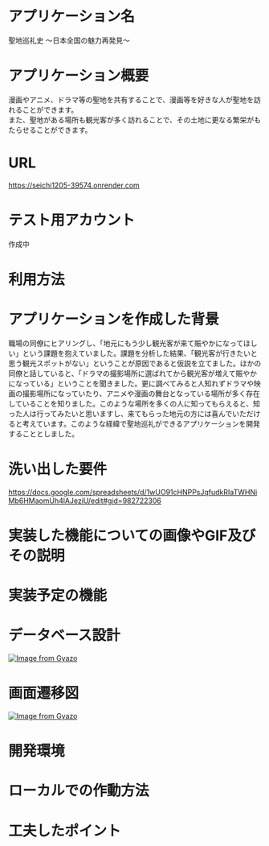# アプリケーション名
聖地巡礼史 ～日本全国の魅力再発見～


# アプリケーション概要
漫画やアニメ、ドラマ等の聖地を共有することで、漫画等を好きな人が聖地を訪れることができます。<br>また、聖地がある場所も観光客が多く訪れることで、その土地に更なる繁栄がもたらせることができます。


# URL
https://seichi1205-39574.onrender.com


# テスト用アカウント
作成中


# 利用方法


# アプリケーションを作成した背景
職場の同僚にヒアリングし、「地元にもう少し観光客が来て賑やかになってほしい」という課題を抱えていました。課題を分析した結果、「観光客が行きたいと思う観光スポットがない」ということが原因であると仮説を立てました。ほかの同僚と話していると、「ドラマの撮影場所に選ばれてから観光客が増えて賑やかになっている」ということを聞きました。更に調べてみると人知れずドラマや映画の撮影場所になっていたり、アニメや漫画の舞台となっている場所が多く存在していることを知りました。このような場所を多くの人に知ってもらえると、知った人は行ってみたいと思いますし、来てもらった地元の方には喜んでいただけると考えています。このような経緯で聖地巡礼ができるアプリケーションを開発することとしました。


# 洗い出した要件
https://docs.google.com/spreadsheets/d/1wUO91cHNPPsJqfudkRIaTWHNiMb6HMaomUh4lAJeziU/edit#gid=982722306


# 実装した機能についての画像やGIF及びその説明


# 実装予定の機能


# データベース設計
[![Image from Gyazo](https://i.gyazo.com/9dc48b38ad6acce14f5df626891fdadb.png)](https://gyazo.com/9dc48b38ad6acce14f5df626891fdadb)


# 画面遷移図
[![Image from Gyazo](https://i.gyazo.com/201a8df0ad968da0709ccb124f5417e3.png)](https://gyazo.com/201a8df0ad968da0709ccb124f5417e3)


# 開発環境


# ローカルでの作動方法


# 工夫したポイント